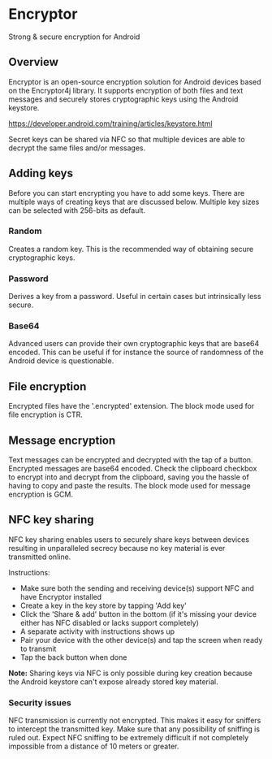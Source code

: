 # Encryptor
Strong & secure encryption for Android

## Overview
Encryptor is an open-source encryption solution for Android devices based on the Encryptor4j library. It supports encryption of both files and text messages and securely stores cryptographic keys using the Android keystore.

https://developer.android.com/training/articles/keystore.html

Secret keys can be shared via NFC so that multiple devices are able to decrypt the same files and/or messages.

## Adding keys
Before you can start encrypting you have to add some keys. There are multiple ways of creating keys that are discussed below. Multiple key sizes can be selected with 256-bits as default.

### Random
Creates a random key. This is the recommended way of obtaining secure cryptographic keys.

### Password
Derives a key from a password. Useful in certain cases but intrinsically less secure.

### Base64
Advanced users can provide their own cryptographic keys that are base64 encoded. This can be useful if for instance the source of randomness of the Android device is questionable.

## File encryption
Encrypted files have the '.encrypted' extension.
The block mode used for file encryption is CTR.

## Message encryption
Text messages can be encrypted and decrypted with the tap of a button. Encrypted messages are base64 encoded.
Check the clipboard checkbox to encrypt into and decrypt from the clipboard, saving you the hassle of having to copy and paste the results.
The block mode used for message encryption is GCM.

## NFC key sharing
NFC key sharing enables users to securely share keys between devices resulting in unparalleled secrecy because no key material is ever transmitted online.

Instructions:

* Make sure both the sending and receiving device(s) support NFC and have Encryptor installed
* Create a key in the key store by tapping 'Add key'
* Click the 'Share & add' button in the bottom (if it's missing your device either has NFC disabled or lacks support completely)
* A separate activity with instructions shows up
* Pair your device with the other device(s) and tap the screen when ready to transmit
* Tap the back button when done

**Note:** Sharing keys via NFC is only possible during key creation because the Android keystore can't expose already stored key material.

### Security issues
NFC transmission is currently not encrypted. This makes it easy for sniffers to intercept the transmitted key. Make sure that any possibility of sniffing is ruled out.
Expect NFC sniffing to be extremely difficult if not completely impossible from a distance of 10 meters or greater.